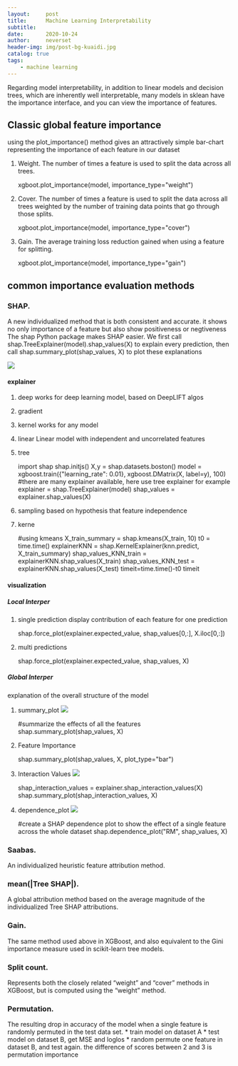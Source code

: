 ```yaml
---
layout:     post
title:      Machine Learning Interpretability
subtitle:   
date:       2020-10-24
author:     neverset
header-img: img/post-bg-kuaidi.jpg
catalog: true
tags:
    - machine learning
---
```


Regarding model interpretability, in addition to linear models and decision trees, which are inherently well interpretable, many models in sklean have the importance interface, and you can view the importance of features.

## Classic global feature importance
using the plot_importance() method gives an attractively simple bar-chart representing the importance of each feature in our dataset
1. Weight. The number of times a feature is used to split the data across all trees.

    xgboot.plot_importance(model, importance_type="weight")

2. Cover. The number of times a feature is used to split the data across all trees weighted by the number of training data points that go through those splits.

    xgboot.plot_importance(model, importance_type="cover")

3. Gain. The average training loss reduction gained when using a feature for splitting.

    xgboot.plot_importance(model, importance_type="gain")

## common importance evaluation methods

### SHAP.
A new individualized method that is both consistent and accurate. it shows no only importance of a feature but also show positiveness or negtiveness
The shap Python package makes SHAP easier. We first call shap.TreeExplainer(model).shap_values(X) to explain every prediction, then call shap.summary_plot(shap_values, X) to plot these explanations

![](https://raw.githubusercontent.com/neverset123/cloudimg/master/Img20201024232814.png)
#### explainer
1. deep
works for deep learning model, based on DeepLIFT algos
2. gradient

3. kernel
works for any model

4. linear
Linear model with independent and uncorrelated features

5. tree

    import shap
    shap.initjs()
    X,y = shap.datasets.boston()
    model = xgboost.train({"learning_rate": 0.01}, xgboost.DMatrix(X, label=y), 100)
    #there are many explainer available, here use tree explainer for example
    explainer = shap.TreeExplainer(model)
    shap_values = explainer.shap_values(X)

6. sampling
based on hypothesis that feature independence

7. kerne

    #using kmeans
    X_train_summary = shap.kmeans(X_train, 10)
    t0 = time.time()
    explainerKNN = shap.KernelExplainer(knn.predict, X_train_summary)
    shap_values_KNN_train = explainerKNN.shap_values(X_train)
    shap_values_KNN_test = explainerKNN.shap_values(X_test)
    timeit=time.time()-t0
    timeit

#### visualization

##### Local Interper
1. single prediction
display contribution of each feature for one prediction

    shap.force_plot(explainer.expected_value, shap_values[0,:], X.iloc[0,:])

2. multi predictions

    shap.force_plot(explainer.expected_value, shap_values, X)
##### Global Interper
explanation of the overall structure of the model
1. summary_plot
![](https://raw.githubusercontent.com/neverset123/cloudimg/master/Img20201024232517.png)

    #summarize the effects of all the features
    shap.summary_plot(shap_values, X)

2. Feature Importance

    shap.summary_plot(shap_values, X, plot_type="bar")

3. Interaction Values
![](https://raw.githubusercontent.com/neverset123/cloudimg/master/Img20201024235048.png)

    shap_interaction_values = explainer.shap_interaction_values(X)
    shap.summary_plot(shap_interaction_values, X)

4. dependence_plot
![](https://raw.githubusercontent.com/neverset123/cloudimg/master/Img20201024235212.png)

    #create a SHAP dependence plot to show the effect of a single feature across the whole dataset
    shap.dependence_plot("RM", shap_values, X)

### Saabas. 
An individualized heuristic feature attribution method.
### mean(|Tree SHAP|). 
A global attribution method based on the average magnitude of the individualized Tree SHAP attributions.
### Gain. 
The same method used above in XGBoost, and also equivalent to the Gini importance measure used in scikit-learn tree models.
### Split count. 
Represents both the closely related “weight” and “cover” methods in XGBoost, but is computed using the “weight” method.
### Permutation. 
The resulting drop in accuracy of the model when a single feature is randomly permuted in the test data set.
    * train model on dataset A
    * test model on dataset B, get MSE and loglos
    * random permute one feature in dataset B, and test again. the difference of scores between 2 and 3 is permutation importance


